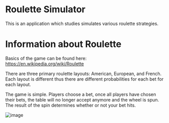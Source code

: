 # Roulette Simulator

This is an application which studies simulates various roulette strategies.

# Information about Roulette

Basics of the game can be found here: https://en.wikipedia.org/wiki/Roulette

There are three primary roulette layouts: American, European, and French. Each layout is different thus there are different probabilities for each bet for each layout.

The game is simple. Players choose a bet, once all players have chosen their bets, the table will no longer accept anymore and the wheel is spun. The result of the spin determines whether or not your bet hits.

![image](https://user-images.githubusercontent.com/46580178/171736706-ee03fae6-ba20-4713-b6cf-910478f8b4b3.png)

